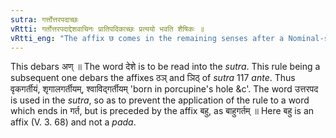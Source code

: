 ```yaml
---
sutra: गर्त्तोत्तरपदाच्छः
vRtti: गर्तोत्तरपदाद्देशवाचिनः प्रातिपदिकाच्छः प्रत्ययो भवति शैषिकः ॥
vRtti_eng: "The affix छ comes in the remaining senses after a Nominal-stem denoting a place and having the word गर्त as its second term."
---
```

This debars अण् ॥ The word देशे is to be read into the _sutra_. This rule being a subsequent one debars the affixes ठञ् and ञिठ् of _sutra_ 117 _ante_. Thus वृकगर्तीयं, शृगालगर्तीयम्, श्वाविद्गर्तीयम् 'born in porcupine's hole &c'. The word उत्तरपद is used in the _sutra_, so as to prevent the application of the rule to a word which ends in गर्त, but is preceded by the affix बहु, as बाहुगर्तम् ॥ Here बहु is an affix (V. 3. 68) and not a _pada_.
